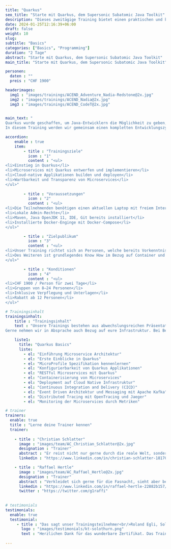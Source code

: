 ```yaml
---
title: "Quarkus"
seo_title: "Starte mit Quarkus, dem Supersonic Subatomic Java Toolkit"
description: "Dieses zweitägige Training bietet einen praktischen und klar verständlichen Einstieg in Quarkus, dem Kubernetes Native Java Stack. Quarkus ermöglicht es leichtgewichtige Services mit Java zu implementieren und eignet sich bestens um auf Container Plattformen oder direkt in die Cloud deployed zu werden."
date: 2024-01-25T12:16:39+06:00
draft: false
weight: 10
slug: 
subtitle: "Basics"
categories: ["Basics", "Programming"]
duration: "2 Tage"
abstract: "Starte mit Quarkus, dem Supersonic Subatomic Java Toolkit"
main_title: "Starte mit Quarkus, dem Supersonic Subatomic Java Toolkit"

personen: 
  daten : ""
  preis : "CHF 1900"

headerimages:
  img1 : "images/trainings/ACEND_Adventure_Nadia-Redstone@2x.jpg"
  img2 : "images/trainings/ACEND_Nadia@2x.jpg"
  img3 : "images/trainings/ACEND_CodeT@2x.jpg"
  

main_text: "
Quarkus wurde geschaffen, um Java-Entwicklern die Möglichkeit zu geben, Anwendungen für eine moderne, Cloud-native Welt zu erstellen. Quarkus ist ein Kubernetes-natives Java-Framework, das auf GraalVM und HotSpot zugeschnitten ist und aus den besten Java-Bibliotheken und -Standards entwickelt wurde.\n\n 
In diesem Training werden wir gemeinsam einen kompletten Entwicklungszyklus durchlaufen und beginnen beim Bootstrapping einer Quarkus-Anwendung bis zu deren Ausführung als Container. Immer gut begleitet von unseren praxiserprobten Trainern und mit einem guten Mix aus Theorie und Hands-on Labs."

accordion:
    enable : true
    item:
        - title : "Trainingsziele"
          icon : "1"
          content : "<ul>
<li>Einstieg in Quarkus</li>
<li>Microservices mit Quarkus entwerfen und implementieren</li>
<li>Cloud-native Applikationen builden und deployen</li>
<li>Wartbarkeit und Transparenz von Microservices</li>
</ul>"
 
        - title : "Voraussetzungen"
          icon : "2"
          content : "<ul>
<li>Die Teilnehmenden benötigen einen aktuellen Laptop mit freiem Internetzugang</li>
<li>Lokale Admin-Rechte</li>
<li>Maven, Java OpenJDK 11, IDE, Git bereits installiert</li>
<li>Installierte Docker-Enginge mit Docker-Compose</li>
</ul>"

        - title : "Zielpublikum"
          icon : "3"
          content : "<ul>
<li>Unser Training richtet sich an Personen, welche bereits Vorkenntnisse im Bereich der Java Softwareentwicklung und Architektur besitzen</li>
<li>Des Weiteren ist grundlegendes Know How im Bezug auf Container und Container Plattformen von Vorteil</li>
</ul>"

        - title : "Konditionen"
          icon : "4"
          content : "<ul>
<li>CHF 1900 / Person für zwei Tage</li>
<li>Gruppen von 8–24 Personen</li>
<li>Inklusive Verpflegung und Unterlagen</li>
<li>Rabatt ab 12 Personen</li>
</ul>"

# Trainingsinhalt
trainingsinhalt: 
    title : "Trainingsinhalt"
    text : "Unsere Trainings bestehen aus abwechslungsreichen Präsentationen und hands-on Labs, um deren Inhalt auf spannende Art und Weise zu uebermitteln.<br/>
Gerne nehmen wir in Absprache auch Bezug auf eure Infrastruktur. Bei Bedarf für weitere Inhalte können wir auf euren Wunsch hin Anpassungen vornehmen."

    liste1:
      title: "Quarkus Basics"
      liste:
        - el: "Einführung Microservice Architektur"
        - el: "Erste Einblicke in Quarkus"
        - el: "MicroProfile Spezifikation kennenlernen"
        - el: "Konfigurierbarkeit von Quarkus Applikationen"
        - el: "RESTful Microservices mit Quarkus"
        - el: "Containerisierung von Microservices"
        - el: "Deployment auf Cloud Native Infrastruktur"
        - el: "Continuous Integration and Delivery (CICD)"
        - el: "Event Driven Architektur und Messaging mit Apache Kafka"
        - el: "Distributed Tracing mit OpenTracing und Jaeger"
        - el: "Monitoring der Microservices durch Metriken"

# trainer
trainers:
  enable: true
  title : "Lerne deine Trainer kennen"
  trainer:
  
    - title : "Christian Schlatter"
      image : "images/team/AC_Christian_Schlatter@2x.jpg"
      designation : "Trainer"
      abstract : "Er reist nicht nur gerne durch die reale Welt, sondern entdeckt auch in der Cloud Native Landscape neue Orte"
      linkedin : "https://www.linkedin.com/in/christian-schlatter-18170a1a2/"

    - title : "Raffael Hertle"
      image : "images/team/AC_Raffael_Hertle@2x.jpg"
      designation : "Trainer"
      abstract : "Verkleidet sich gerne für die Fasnacht, sieht aber bei den Cloud Native Technologien gerne hinter die Masken"
      linkedin : "https://www.linkedin.com/in/raffael-hertle-22882b157/"
      twitter : "https://twitter.com/g1raffi"
      
      
# testimonials
testimonials:
  enable: true
  testimonial:
     - title : "Das sagt unser Trainingsteilnehmer<br/>Roland Egli, Solothurn"
       logo : "images/testimonials/kt-solothurn.png"
       text : "Herzlichen Dank für das wunderbare Zertifikat. Das Training war sehr lernreich und der Austausch mit den anderen Trainees empfand ich als sehr wertvoll. Toll organisiert."
      
---
```

